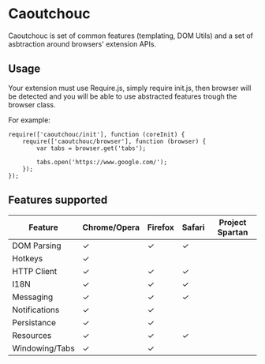 Caoutchouc
==========

Caoutchouc is set of common features (templating, DOM Utils) and a set of
asbtraction around browsers' extension APIs.

Usage
-----

Your extension must use Require.js, simply require init.js, then browser will be
detected and you will be able to use abstracted features trough the browser
class.

For example:

```
require(['caoutchouc/init'], function (coreInit) {
    require(['caoutchouc/browser'], function (browser) {
        var tabs = browser.get('tabs');

        tabs.open('https://www.google.com/');
    });
});
```

Features supported
------------------

| Feature        | Chrome/Opera | Firefox | Safari | Project Spartan |
|----------------|--------------|---------|--------|-----------------|
| DOM Parsing    |       ✓      |    ✓    |    ✓   |                 |
| Hotkeys        |       ✓      |         |        |                 |
| HTTP Client    |       ✓      |    ✓    |    ✓   |                 |
| I18N           |       ✓      |    ✓    |    ✓   |                 |
| Messaging      |       ✓      |    ✓    |    ✓   |                 |
| Notifications  |       ✓      |    ✓    |        |                 |
| Persistance    |       ✓      |    ✓    |        |                 |
| Resources      |       ✓      |    ✓    |    ✓   |                 |
| Windowing/Tabs |       ✓      |    ✓    |        |                 |
